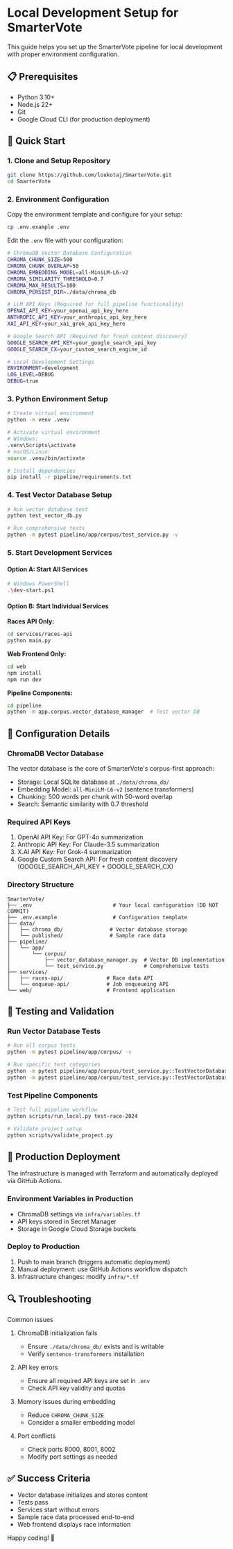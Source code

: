 # Local Development Setup for SmarterVote

This guide helps you set up the SmarterVote pipeline for local development with proper environment configuration.

## 📋 Prerequisites

- Python 3.10+
- Node.js 22+
- Git
- Google Cloud CLI (for production deployment)

## 🚀 Quick Start

### 1. Clone and Setup Repository

```bash
git clone https://github.com/loukotaj/SmarterVote.git
cd SmarterVote
```

### 2. Environment Configuration

Copy the environment template and configure for your setup:

```bash
cp .env.example .env
```

Edit the `.env` file with your configuration:

```bash
# ChromaDB Vector Database Configuration
CHROMA_CHUNK_SIZE=500
CHROMA_CHUNK_OVERLAP=50
CHROMA_EMBEDDING_MODEL=all-MiniLM-L6-v2
CHROMA_SIMILARITY_THRESHOLD=0.7
CHROMA_MAX_RESULTS=100
CHROMA_PERSIST_DIR=./data/chroma_db

# LLM API Keys (Required for full pipeline functionality)
OPENAI_API_KEY=your_openai_api_key_here
ANTHROPIC_API_KEY=your_anthropic_api_key_here
XAI_API_KEY=your_xai_grok_api_key_here

# Google Search API (Required for fresh content discovery)
GOOGLE_SEARCH_API_KEY=your_google_search_api_key
GOOGLE_SEARCH_CX=your_custom_search_engine_id

# Local Development Settings
ENVIRONMENT=development
LOG_LEVEL=DEBUG
DEBUG=true
```

### 3. Python Environment Setup

```bash
# Create virtual environment
python -m venv .venv

# Activate virtual environment
# Windows:
.venv\Scripts\activate
# macOS/Linux:
source .venv/bin/activate

# Install dependencies
pip install -r pipeline/requirements.txt
```

### 4. Test Vector Database Setup

```bash
# Run vector database test
python test_vector_db.py

# Run comprehensive tests
python -m pytest pipeline/app/corpus/test_service.py -v
```

### 5. Start Development Services

#### Option A: Start All Services
```bash
# Windows PowerShell
.\dev-start.ps1
```

#### Option B: Start Individual Services

**Races API Only:**
```bash
cd services/races-api
python main.py
```

**Web Frontend Only:**
```bash
cd web
npm install
npm run dev
```

**Pipeline Components:**
```bash
cd pipeline
python -m app.corpus.vector_database_manager  # Test vector DB
```

## 🔧 Configuration Details

### ChromaDB Vector Database

The vector database is the core of SmarterVote's corpus-first approach:

- Storage: Local SQLite database at `./data/chroma_db/`
- Embedding Model: `all-MiniLM-L6-v2` (sentence transformers)
- Chunking: 500 words per chunk with 50-word overlap
- Search: Semantic similarity with 0.7 threshold

### Required API Keys

1. OpenAI API Key: For GPT-4o summarization
2. Anthropic API Key: For Claude-3.5 summarization
3. X.AI API Key: For Grok-4 summarization
4. Google Custom Search API: For fresh content discovery (GOOGLE_SEARCH_API_KEY + GOOGLE_SEARCH_CX)

### Directory Structure

```
SmarterVote/
├── .env                          # Your local configuration (DO NOT COMMIT)
├── .env.example                  # Configuration template
├── data/
│   ├── chroma_db/               # Vector database storage
│   └── published/               # Sample race data
├── pipeline/
│   └── app/
│       └── corpus/
│           ├── vector_database_manager.py  # Vector DB implementation
│           └── test_service.py             # Comprehensive tests
├── services/
│   ├── races-api/              # Race data API
│   └── enqueue-api/            # Job enqueueing API
└── web/                        # Frontend application
```

## 🧪 Testing and Validation

### Run Vector Database Tests
```bash
# Run all corpus tests
python -m pytest pipeline/app/corpus/ -v

# Run specific test categories
python -m pytest pipeline/app/corpus/test_service.py::TestVectorDatabaseManager::test_initialization -v
python -m pytest pipeline/app/corpus/test_service.py::TestVectorDatabaseManager::test_build_corpus -v
```

### Test Pipeline Components
```bash
# Test full pipeline workflow
python scripts/run_local.py test-race-2024

# Validate project setup
python scripts/validate_project.py
```

## 🚀 Production Deployment

The infrastructure is managed with Terraform and automatically deployed via GitHub Actions.

### Environment Variables in Production

- ChromaDB settings via `infra/variables.tf`
- API keys stored in Secret Manager
- Storage in Google Cloud Storage buckets

### Deploy to Production

1. Push to main branch (triggers automatic deployment)
2. Manual deployment: use GitHub Actions workflow dispatch
3. Infrastructure changes: modify `infra/*.tf`

## 🔍 Troubleshooting

Common issues

1. ChromaDB initialization fails
   - Ensure `./data/chroma_db/` exists and is writable
   - Verify `sentence-transformers` installation

2. API key errors
   - Ensure all required API keys are set in `.env`
   - Check API key validity and quotas

3. Memory issues during embedding
   - Reduce `CHROMA_CHUNK_SIZE`
   - Consider a smaller embedding model

4. Port conflicts
   - Check ports 8000, 8001, 8002
   - Modify port settings as needed

## ✅ Success Criteria

- Vector database initializes and stores content
- Tests pass
- Services start without errors
- Sample race data processed end-to-end
- Web frontend displays race information

Happy coding! 🎉
